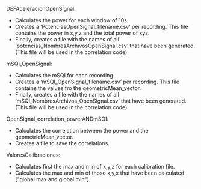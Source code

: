 DEFAceleracionOpenSignal:
- Calculates the power for each window of 10s.
- Creates a ‘PotenciasOpenSignal_filename.csv’ per recording. This file contains the power in x,y,z and the total power of xyz. 
- Finally, creates a file with the names of all ‘potencias_NombresArchivosOpenSignal.csv’ that have been generated. (This file will be used in the correlation code)

mSQI_OpenSignal:
- Calculates the mSQI for each recording.
- Creates a ‘mSQI_OpenSignal_filename.csv’ per recording. This file contains the values fro the geometricMean_vector. 
- Finally, creates a file with the names of all ‘mSQI_NombresArchivos_OpenSignal.csv’ that have been generated. (This file will be used in the correlation code)

OpenSignal_correlation_powerANDmSQI:
- Calculates the correlation between the power and the geometricMean_vector.
- Creates a file to save the correlations.

ValoresCalibraciones:
- Calculates first the max and min of x,y,z for each calibration file.
- Calculates the max and min of those x,y,x that have been calculated ("global max and global min").
